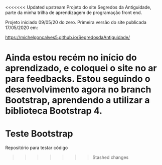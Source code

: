 <<<<<<< Updated upstream
Projeto do site Segredos da Antiguidade, parte da minha trilha de aprendizagem de programação front end.

Projeto iniciado 09/05/20 do zero. Primeira versão do site publicada 17/05/2020 em:

https://michelgoncalves5.github.io/SegredosdaAntiguidade/


Ainda estou recém no início do aprendizado, e coloquei o site no ar para feedbacks. Estou seguindo o desenvolvimento agora no branch Bootstrap, aprendendo a utilizar a biblioteca Bootstrap 4.
=======
# Teste Bootstrap
 Repositório para testar código
>>>>>>> Stashed changes
